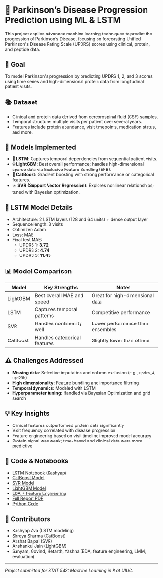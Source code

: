 # 🧬 Parkinson’s Disease Progression Prediction using ML & LSTM

This project applies advanced machine learning techniques to predict the progression of Parkinson’s Disease, focusing on forecasting Unified Parkinson's Disease Rating Scale (UPDRS) scores using clinical, protein, and peptide data.

## 🎯 Goal

To model Parkinson's progression by predicting UPDRS 1, 2, and 3 scores using time series and high-dimensional protein data from longitudinal patient visits.

## 📚 Dataset

- Clinical and protein data derived from cerebrospinal fluid (CSF) samples.
- Temporal structure: multiple visits per patient over several years.
- Features include protein abundance, visit timepoints, medication status, and more.

## 🧪 Models Implemented

- **🧠 LSTM**: Captures temporal dependencies from sequential patient visits.
- **💡 LightGBM**: Best overall performance; handles high-dimensional sparse data via Exclusive Feature Bundling (EFB).
- **🌲 CatBoost**: Gradient boosting with strong performance on categorical features.
- **📈 SVR (Support Vector Regression)**: Explores nonlinear relationships; tuned with Bayesian optimization.

## 🔧 LSTM Model Details

- Architecture: 2 LSTM layers (128 and 64 units) + dense output layer
- Sequence length: 3 visits
- Optimizer: Adam  
- Loss: MAE  
- Final test MAE:
  - UPDRS 1: **3.72**
  - UPDRS 2: **4.74**
  - UPDRS 3: **11.45**

## 📊 Model Comparison

| Model     | Key Strengths                  | Notes                          |
|-----------|--------------------------------|---------------------------------|
| LightGBM  | Best overall MAE and speed     | Great for high-dimensional data |
| LSTM      | Captures temporal patterns     | Competitive performance         |
| SVR       | Handles nonlinearity well      | Lower performance than ensembles |
| CatBoost  | Handles categorical features   | Slightly lower than others      |

## ⚠️ Challenges Addressed

- **Missing data**: Selective imputation and column exclusion (e.g., `updrs_4`, `upd23b`)
- **High dimensionality**: Feature bundling and importance filtering
- **Temporal dynamics**: Modeled with LSTM
- **Hyperparameter tuning**: Handled via Bayesian Optimization and grid search

## 💡 Key Insights

- Clinical features outperformed protein data significantly
- Visit frequency correlated with disease progression
- Feature engineering based on visit timeline improved model accuracy
- Protein signal was weak; time-based and clinical data were more predictive

## 🔗 Code & Notebooks

- [LSTM Notebook (Kashyap)](https://www.kaggle.com/code/kashyapava/stat542-pdp-lstm)
- [CatBoost Model](https://www.kaggle.com/code/shreyasharma23/catboost)
- [SVR Model](https://www.kaggle.com/code/akshatb4/parkinsons-svr/edit)
- [LightGBM Model](https://www.kaggle.com/code/anshankul/lightgbm)
- [EDA + Feature Engineering](https://colab.research.google.com/drive/1MYZMM4X8ehz9ZbkAWzHPzocfMTIhqXa6?usp=sharing)
- [Full Report PDF](STAT542_Midterm_Report_G11.pdf)
- [Python Code](Project_LSTM.ipynb)

## 👥 Contributors

- Kashyap Ava (LSTM modeling)
- Shreya Sharma (CatBoost)
- Akshat Bajpai (SVR)
- Anshankul Jain (LightGBM)
- Sanyam, Govind, Hetarth, Yashna (EDA, feature engineering, LMM, evaluation)

---

*Project submitted for STAT 542: Machine Learning in R at UIUC.*
